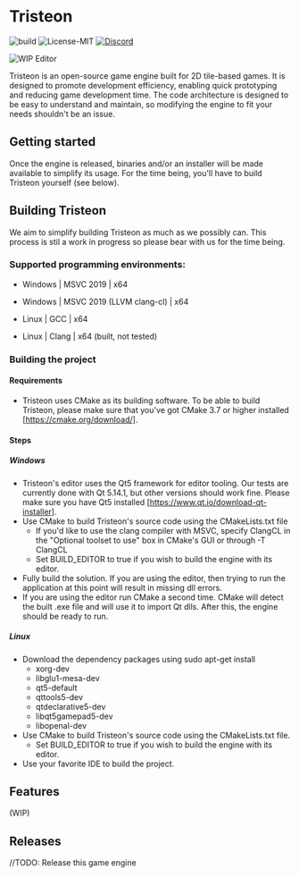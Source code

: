 # Tristeon
![build](https://github.com/Tristeon/Tristeon/workflows/CMake/badge.svg)
![License-MIT](https://img.shields.io/github/license/Tristeon/Tristeon)
[![Discord](https://img.shields.io/static/v1?label=Discord&message=Join%20The%20Discord!&color=white&logo=discord)](https://discord.gg/SyeHrsC)

![WIP Editor](https://i.imgur.com/XcxoFHp.png)

Tristeon is an open-source game engine built for 2D tile-based games. It is designed to promote development efficiency, enabling quick prototyping and reducing game development time. The code architecture is designed to be easy to understand and maintain, so modifying the engine to fit your needs shouldn't be an issue.

## Getting started
Once the engine is released, binaries and/or an installer will be made available to simplify its usage. For the time being, you'll have to build Tristeon yourself (see below).

## Building Tristeon
We aim to simplify building Tristeon as much as we possibly can. This process is stil a work in progress so please bear with us for the time being.

### Supported programming environments:
- Windows | MSVC 2019 | x64
- Windows | MSVC 2019 (LLVM clang-cl) | x64

- Linux | GCC | x64
- Linux | Clang | x64 (built, not tested)

### Building the project

#### Requirements
- Tristeon uses CMake as its building software. To be able to build Tristeon, please make sure that you've got CMake 3.7 or higher installed [https://cmake.org/download/].

#### Steps
##### Windows
- Tristeon's editor uses the Qt5 framework for editor tooling. Our tests are currently done with Qt 5.14.1, but other versions should work fine. Please make sure you have Qt5 installed [https://www.qt.io/download-qt-installer].
- Use CMake to build Tristeon's source code using the CMakeLists.txt file
  - If you'd like to use the clang compiler with MSVC, specify ClangCL in the "Optional toolset to use" box in CMake's GUI or through -T ClangCL
  - Set BUILD_EDITOR to true if you wish to build the engine with its editor.
- Fully build the solution. If you are using the editor, then trying to run the application at this point will result in missing dll errors.
- If you are using the editor run CMake a second time. CMake will detect the built .exe file and will use it to import Qt dlls. 
After this, the engine should be ready to run.

##### Linux
- Download the dependency packages using sudo apt-get install
    - xorg-dev 
    - libglu1-mesa-dev
    - qt5-default
    - qttools5-dev
    - qtdeclarative5-dev
    - libqt5gamepad5-dev 
    - libopenal-dev
- Use CMake to build Tristeon's source code using the CMakeLists.txt file.
  - Set BUILD_EDITOR to true if you wish to build the engine with its editor.
- Use your favorite IDE to build the project.

## Features
(WIP)

## Releases
//TODO: Release this game engine 
